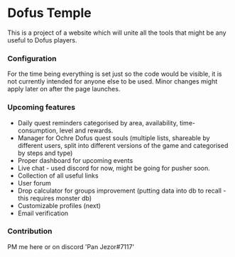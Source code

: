# Dofus Temple

This is a project of a website which will unite all the tools that might be any useful to Dofus players. 
### Configuration
For the time being everything is set just so the code would be visible, it is not currently intended for anyone else to be used. Minor changes might apply later on after the page launches.

### Upcoming features

- Daily quest reminders categorised by area, availability, time-consumption, level and rewards.
- Manager for Ochre Dofus quest souls (multiple lists, shareable by different users, split into different versions of the game and categorised by steps and type)
- Proper dashboard for upcoming events
- Live chat - used discord for now, might be going for pusher soon.
- Collection of all useful links
- User forum
- Drop calculator for groups improvement (putting data into db to recall - this requires monster db)
- Customizable profiles (next)
- Email verification

### Contribution

PM me here or on discord 'Pan Jezor#7117'
